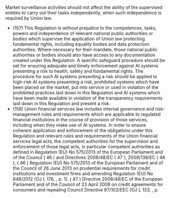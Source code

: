 Market surveillance activities should not affect the ability of the supervised entities to  carry  out  their  tasks  independently,  when  such  independence  is  required  by  Union  law.
- (157) This Regulation is without prejudice to the competences, tasks, powers and independence of relevant national public authorities or bodies which supervise the application of Union law protecting fundamental rights, including equality bodies  and  data  protection  authorities.  Where  necessary  for  their  mandate,  those  national  public  authorities  or bodies should also have access to any documentation created under this Regulation. A specific safeguard procedure should be set for ensuring adequate and timely enforcement against AI systems presenting a risk to health, safety and fundamental rights. The procedure for such AI systems presenting a risk should be applied to high-risk AI systems presenting a risk, prohibited systems which have been placed on the market, put into service or used in violation of the prohibited practices laid down in this Regulation and AI systems which have been made available in violation of the  transparency  requirements  laid  down in  this  Regulation  and  present  a  risk.
- (158) Union financial  services  law includes  internal  governance  and  risk-management  rules  and  requirements  which are applicable to regulated financial institutions in the course of provision of those services, including when they make use of AI systems. In order to ensure coherent application and enforcement of the obligations under this Regulation and  relevant  rules  and  requirements  of  the  Union  financial  services  legal  acts,  the  competent  authorities  for  the supervision  and  enforcement of  those  legal  acts,  in  particular  competent  authorities  as  defined  in  Regulation  (EU) No 575/2013 of the European Parliament and of the Council ( 46 )  and Directives 2008/48/EC ( 47 ),  2009/138/EC ( 48 ),
( 46 ) Regulation (EU) No 575/2013 of the European Parliament and of the Council of 26 June 2013 on prudential requirements for credit institutions  and  investment  firms  and  amending  Regulation  (EU)  No  648/2012  (OJ  L  176,  ,  p.  1).
( 47 ) Directive  2008/48/EC of  the  European  Parliament  and of  the  Council  of  23  April  2008  on  credit  agreements  for  consumers  and repealing  Council  Directive  87/102/EEC  (OJ  L  133,  ,  p.  